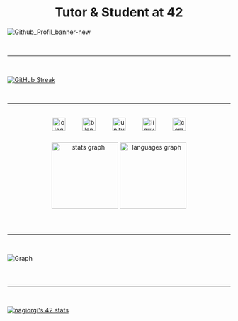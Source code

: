 <h1 align="center">Tutor & Student at 42</h1>


![Github_Profil_banner-new](https://github.com/Gl1tsh/Gl1tsh/assets/69108289/23222b01-3c29-41ad-98b7-50169152db20)

<br>

---

<br>

[![GitHub Streak](https://streak-stats.demolab.com?user=Gl1tsh&theme=noctis-minimus&hide_border=true&date_format=j%20M%5B%20Y%5D&mode=weekly&type=png)](https://git.io/streak-stats)

<br>

---

<br>

<div align="center">
  <img src="https://cdn.jsdelivr.net/gh/devicons/devicon/icons/c/c-original.svg" height="30" alt="c logo"  />
  <img width="30" />
  <img src="https://cdn.jsdelivr.net/gh/devicons/devicon/icons/blender/blender-original.svg" height="30" alt="blender logo"  />
  <img width="30" />
  <img src="https://cdn.jsdelivr.net/gh/devicons/devicon/icons/unity/unity-original.svg" height="30" alt="unity logo"  />
  <img width="30" />
  <img src="https://cdn.jsdelivr.net/gh/devicons/devicon/icons/linux/linux-original.svg" height="30" alt="linux logo"  />
  <img width="30" />
  <img src="https://cdn.jsdelivr.net/gh/devicons/devicon/icons/composer/composer-original.svg" height="30" alt="composer logo"  />
</div>

###

<div align="center">
  <img src="https://github-readme-stats.vercel.app/api?username=Gl1tsh&hide_title=false&hide_rank=false&show_icons=true&include_all_commits=true&count_private=true&disable_animations=false&theme=nord&locale=en&hide_border=true&order=1" height="150" alt="stats graph"  />
  <img src="https://github-readme-stats.vercel.app/api/top-langs?username=Gl1tsh&locale=en&hide_title=false&layout=compact&card_width=320&langs_count=1&theme=nord&hide_border=true&order=2" height="150" alt="languages graph"  />
</div>

###

<br>

---

<br>

![Graph](https://github.com/Gl1tsh/Gl1tsh/assets/69108289/28410c99-9da0-404d-aac9-9c0e2780b8dc)

###

<br>

---

<br>

  [![nagiorgi's 42 stats](https://badge.mediaplus.ma/darkblue/nagiorgi?1337Badge=off&UM6P=off)](https://profile.intra.42.fr/users/nagiorgi)

###
